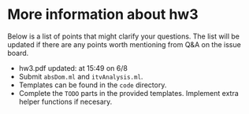 # More information about hw3
Below is a list of points that might clarify your questions. The list will be updated if there are any points worth mentioning from Q&A on the issue board.

* hw3.pdf updated: at 15:49 on 6/8
* Submit ``absDom.ml`` and ``itvAnalysis.ml``. 
* Templates can be found in the ``code`` directory.
* Complete the ``TODO`` parts in the provided templates. Implement extra helper functions if necesary.
